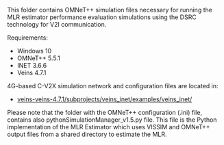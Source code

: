This folder contains OMNeT++ simulation files necessary for running the MLR estimator performance evaluation simulations using the DSRC technology for V2I communication.

Requirements:
- Windows 10
- OMNeT++ 5.5.1
- INET 3.6.6
- Veins 4.7.1

4G-based C-V2X simulation network and configuration files are located in:
- [veins-veins-4.7.1/subprojects/veins_inet/examples/veins_inet/]([veins-veins-4.7.1/subprojects/veins_inet/examples/veins_inet/)

Please note that the folder with the OMNeT++ configuration (.ini) file, contains also pythonSimulationManager_v1.5.py file. This file is the Python implementation of the MLR Estimator which uses VISSIM and OMNeT++ output files from a shared directory to estimate the MLR. 

